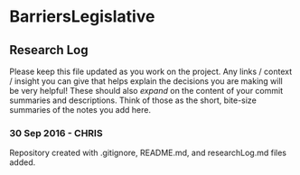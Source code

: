 # BarriersLegislative
## Research Log

Please keep this file updated as you work on the project. Any links / context / insight you can give that helps explain the decisions you are making will be very helpful! These should also *expand* on the content of your commit summaries and descriptions. Think of those as the short, bite-size summaries of the notes you add here.

### 30 Sep 2016 - CHRIS
Repository created with .gitignore, README.md, and researchLog.md files added.
